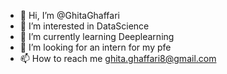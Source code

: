 - 👋 Hi, I’m @GhitaGhaffari
- 👀 I’m interested in DataScience
- 🌱 I’m currently learning Deeplearning
- 💞️ I’m looking for an intern for my pfe
- 📫 How to reach me ghita.ghaffari8@gmail.com

<!---
GhitaGhaffari/GhitaGhaffari is a ✨ special ✨ repository because its `README.md` (this file) appears on your GitHub profile.
You can click the Preview link to take a look at your changes.
--->
